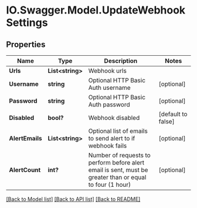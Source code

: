 # IO.Swagger.Model.UpdateWebhookSettings
## Properties

Name | Type | Description | Notes
------------ | ------------- | ------------- | -------------
**Urls** | **List&lt;string&gt;** | Webhook urls | 
**Username** | **string** | Optional HTTP Basic Auth username | [optional] 
**Password** | **string** | Optional HTTP Basic Auth password | [optional] 
**Disabled** | **bool?** | Webhook disabled | [default to false]
**AlertEmails** | **List&lt;string&gt;** | Optional list of emails to send alert to if webhook fails | [optional] 
**AlertCount** | **int?** | Number of requests to perform before alert email is sent, must be greater than or equal to four (1 hour) | [optional] 

[[Back to Model list]](../README.md#documentation-for-models) [[Back to API list]](../README.md#documentation-for-api-endpoints) [[Back to README]](../README.md)

